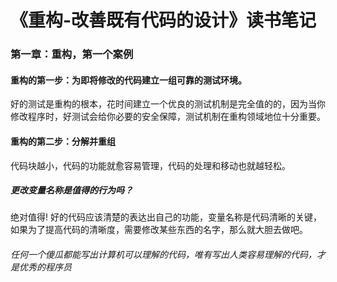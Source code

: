 # 《重构-改善既有代码的设计》读书笔记

### 第一章：重构，第一个案例

#### 重构的第一步：为即将修改的代码建立一组可靠的测试环境。
好的测试是重构的根本，花时间建立一个优良的测试机制是完全值的的，因为当你修改程序时，好测试会给你必要的安全保障，测试机制在重构领域地位十分重要。

#### 重构的第二步：分解并重组
代码块越小，代码的功能就愈容易管理，代码的处理和移动也就越轻松。

##### 更改变量名称是值得的行为吗？
绝对值得! 好的代码应该清楚的表达出自己的功能，变量名称是代码清晰的关键，如果为了提高代码的清晰度，需要修改某些东西的名字，那么就大胆去做吧。

###### *任何一个傻瓜都能写出计算机可以理解的代码，唯有写出人类容易理解的代码，才是优秀的程序员*


